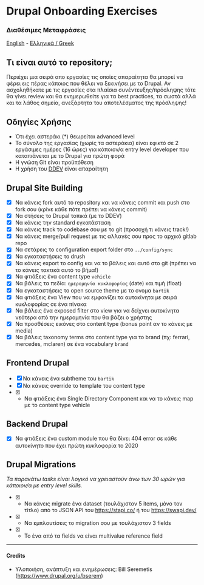 # Drupal Onboarding Exercises

### Διαθέσιμες Μεταφράσεις

[English](README.md) - [Ελληνικά / Greek](README.el.md)

## Τι είναι αυτό το repository;

Περιέχει μια σειρά απο εργασίες τις οποίες απαραίτητα θα μπορεί να φέρει εις πέρας κάποιος που θέλει να ξεκινήσει με το Drupal.
Αν ασχοληθήκατε με τις εργασίες στα πλαίσια συνέντευξης/πρόσληψης τότε θα γίνει review και θα ενημερωθείτε για τα best practices,
τα σωστά αλλά και τα λάθος σημεία, ανεξάρτητα του αποτελέσματος της πρόσληψης!

## Οδηγίες Χρήσης

- Ότι έχει αστεράκι (*) θεωρείται advanced level
- Το σύνολο της εργασίας (χωρίς τα αστεράκια) είναι εφικτό σε 2 εργάσιμες ημέρες (16 ώρες) για κάποιον/α entry level developer που καταπιάνεται με το Drupal για πρώτη φορά
- Η γνώση Git είναι προϋπόθεση
- Η χρήση του [DDEV](https://github.com/ddev/ddev) είναι απαραίτητη

## Drupal Site Building

- [x] Να κάνεις fork αυτό το repository και να κάνεις commit και push στο fork σου (κρίνε κάθε πότε πρέπει να κάνεις commit)
- [x] Να στήσεις το Drupal τοπικά (με το DDEV)
- [x] Να κάνεις την standard εγκατάσταση
- [x] Να κάνεις track το codebase σου με το git (προσοχή τι κάνεις track!)
- [x] Να κάνεις merge/pull request με τις αλλαγές σου προς το αρχικό gitlab repo
- [x] Να σετάρεις το configuration export folder στο `../config/sync`
- [x] Να εγκαταστήσεις το drush
- [x] Να κάνεις export το config και να το βάλεις και αυτό στο git (πρέπει να το κάνεις τακτικά αυτό το βήμα!)
- [x] Να φτιάξεις ένα content type `vehicle`
- [x] Να βάλεις τα πεδία: `ημερομηνία κυκλοφορίας` (date) και τιμή (float)
- [x] Να εγκαταστήσεις το open source theme με το ονομα `bartik`
- [x] Να φτιάξεις ένα View που να εμφανίζει τα αυτοκίνητα με σειρά κυκλοφορίας σε ένα πίνακα
- [x] Να βάλεις ένα exposed filter στο view για να δείχνει αυτοκίνητα νεότερα από την ημερομηνία που θα βάζει ο χρήστης 
- [x] Να προσθέσεις εικόνες στο content type (bonus point αν το κάνεις με media)
- [x] Να βάλεις taxonomy terms στο content type για το brand (πχ: ferrari, mercedes, mclaren) σε ένα vocabulary `brand`

## Frontend Drupal

- [x] Να κάνεις ένα subtheme του `bartik`
- [x] Να κάνεις override το template του content type
- [x] * Να φτιάξεις ένα Single Directory Component και να το κάνεις map με το content type vehicle

## Backend Drupal
  
- [x] Να φτιάξεις ένα custom module που θα δίνει 404 error σε κάθε αυτοκίνητο που έχει πρώτη κυκλοφορία το 2020

## Drupal Migrations

_Τα παρακάτω tasks είναι λογικό να χρειαστούν άνω των 30 ωρών για κάποιον/α με entry level skills._

- [x] * Να κάνεις migrate ένα dataset (τουλάχιστον 5 items, μόνο τον τίτλο) από το JSON API του https://stapi.co/ ή του https://swapi.dev/
- [x] * Να εμπλουτίσεις το migration σου με τουλάχιστον 3 fields
- [x] * Το ένα από τα fields να είναι multivalue reference field

---

#### Credits

- Υλοποιήση, ανάπτυξη και ενημέρωσεις: Bill Seremetis (https://www.drupal.org/u/bserem)

